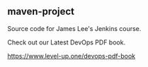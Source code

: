 ## maven-project
Source code for James Lee's Jenkins course.

Check out our Latest DevOps PDF book.

https://www.level-up.one/devops-pdf-book